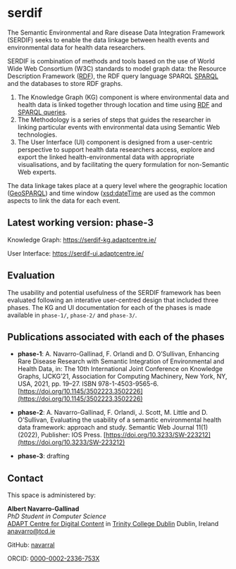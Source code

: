 # serdif

The Semantic Environmental and Rare disease Data Integration Framework (SERDIF) seeks to enable the data linkage between health events and environmental data for health data researchers. 

SERDIF is combination of methods and tools based on the use of World Wide Web Consortium (W3C) standards to model graph data: the Resource Description Framework ([RDF](https://www.w3.org/TR/rdf11-concepts/)), the RDF query language SPARQL [SPARQL](https://www.w3.org/TR/sparql11-query/) and the databases to store RDF graphs.

1. The Knowledge Graph (KG) component is where environmental data and health data is linked together through location and time using [RDF](https://www.w3.org/TR/rdf11-concepts/) and [SPARQL queries](https://www.w3.org/TR/sparql11-query/). 
2. The Methodology is a series of steps that guides the researcher in linking particular events with environmental data using Semantic Web technologies.
3. The User Interface (UI) component is designed from a user-centric perspective to support health data researchers access, explore and export the linked health-environmental data with appropriate visualisations, and by facilitating the query formulation for non-Semantic Web experts.

The data linkage takes place at a query level where the geographic location ([GeoSPARQL](https://www.ogc.org/standards/geosparql)) and time window ([xsd:dateTime](https://www.w3.org/TR/xmlschema11-2/) are used as the common aspects to link the data for each event.

## Latest working version: phase-3

Knowledge Graph: https://serdif-kg.adaptcentre.ie/

User Interface: https://serdif-ui.adaptcentre.ie/

## Evaluation

The usability and potential usefulness of the SERDIF framework has been evaluated following an interative  user-centred design that included three phases. The KG and UI documentation for each of the phases is made available in `phase-1/`, `phase-2/` and `phase-3/`.

## Publications associated with each of the phases

* **phase-1**: A. Navarro-Gallinad, F. Orlandi and D. O’Sullivan, Enhancing Rare Disease Research with Semantic Integration of Environmental and Health Data, in: The 10th International Joint Conference on Knowledge Graphs, IJCKG’21, Association for Computing Machinery, New York, NY, USA, 2021, pp. 19–27. ISBN 978-1-4503-9565-6.[https://doi.org/10.1145/3502223.3502226](https://doi.org/10.1145/3502223.3502226)

* **phase-2**: A. Navarro-Gallinad, F. Orlandi, J. Scott, M. Little and D. O’Sullivan, Evaluating the usability of a semantic environmental health data framework: approach and study. Semantic Web Journal 11(1) (2022), Publisher: IOS Press. [https://doi.org/10.3233/SW-223212](https://doi.org/10.3233/SW-223212)


* **phase-3**: drafting

## Contact
This space is administered by:  

**Albert Navarro-Gallinad**  
*PhD Student in Computer Science*  
[ADAPT Centre for Digital Content](https://www.adaptcentre.ie/) in [Trinity College Dublin](https://www.tcd.ie/)
Dublin, Ireland  
<anavarro@tcd.ie>  

GitHub: [navarral](https://github.com/navarral)

ORCID: [0000-0002-2336-753X](https://orcid.org/0000-0002-2336-753X)   
